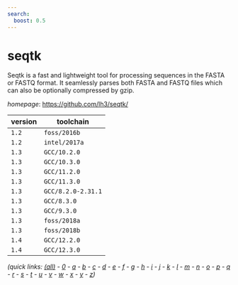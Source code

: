 ```yaml
---
search:
  boost: 0.5
---
```

# seqtk

Seqtk is a fast and lightweight tool for processing sequences in the FASTA or FASTQ format.   It seamlessly parses both FASTA and FASTQ files which can also be optionally compressed by gzip.

*homepage*: <https://github.com/lh3/seqtk/>

version | toolchain
--------|----------
``1.2`` | ``foss/2016b``
``1.2`` | ``intel/2017a``
``1.3`` | ``GCC/10.2.0``
``1.3`` | ``GCC/10.3.0``
``1.3`` | ``GCC/11.2.0``
``1.3`` | ``GCC/11.3.0``
``1.3`` | ``GCC/8.2.0-2.31.1``
``1.3`` | ``GCC/8.3.0``
``1.3`` | ``GCC/9.3.0``
``1.3`` | ``foss/2018a``
``1.3`` | ``foss/2018b``
``1.4`` | ``GCC/12.2.0``
``1.4`` | ``GCC/12.3.0``


*(quick links: [(all)](../index.md) - [0](../0/index.md) - [a](../a/index.md) - [b](../b/index.md) - [c](../c/index.md) - [d](../d/index.md) - [e](../e/index.md) - [f](../f/index.md) - [g](../g/index.md) - [h](../h/index.md) - [i](../i/index.md) - [j](../j/index.md) - [k](../k/index.md) - [l](../l/index.md) - [m](../m/index.md) - [n](../n/index.md) - [o](../o/index.md) - [p](../p/index.md) - [q](../q/index.md) - [r](../r/index.md) - [s](../s/index.md) - [t](../t/index.md) - [u](../u/index.md) - [v](../v/index.md) - [w](../w/index.md) - [x](../x/index.md) - [y](../y/index.md) - [z](../z/index.md))*

